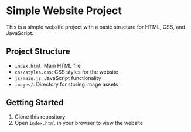 # Simple Website Project

This is a simple website project with a basic structure for HTML, CSS, and JavaScript.

## Project Structure

- `index.html`: Main HTML file
- `css/styles.css`: CSS styles for the website
- `js/main.js`: JavaScript functionality
- `images/`: Directory for storing image assets

## Getting Started

1. Clone this repository
2. Open `index.html` in your browser to view the website

